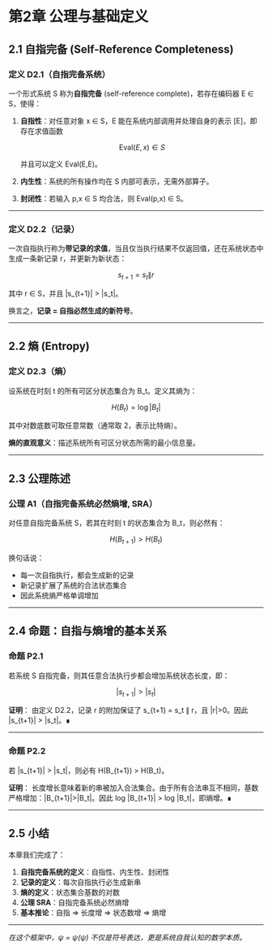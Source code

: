 # 第2章 公理与基础定义

## 2.1 自指完备 (Self-Reference Completeness)

### 定义 D2.1（自指完备系统）
一个形式系统 S 称为**自指完备** (self-reference complete)，若存在编码器 E ∈ S，使得：

1. **自指性**：对任意对象 x ∈ S，E 能在系统内部调用并处理自身的表示 [E]，即存在求值函数
   ```math
   \mathrm{Eval}(E,x) \in S
   ```
   并且可以定义 Eval(E,E)。

2. **内生性**：系统的所有操作均在 S 内部可表示，无需外部算子。

3. **封闭性**：若输入 p,x ∈ S 均合法，则 Eval(p,x) ∈ S。

---

### 定义 D2.2（记录）
一次自指执行称为**带记录的求值**，当且仅当执行结果不仅返回值，还在系统状态中生成一条新记录 r，并更新为新状态：

```math
s_{t+1} = s_t \| r
```

其中 r ∈ S，并且 |s_{t+1}| > |s_t|。

换言之，**记录 = 自指必然生成的新符号**。

---

## 2.2 熵 (Entropy)

### 定义 D2.3（熵）
设系统在时刻 t 的所有可区分状态集合为 B_t。定义其熵为：

```math
H(B_t) = \log |B_t|
```

其中对数底数可取任意常数（通常取 2，表示比特熵）。

**熵的直观意义**：描述系统所有可区分状态所需的最小信息量。

---

## 2.3 公理陈述

### 公理 A1（自指完备系统必然熵增, SRA）
对任意自指完备系统 S，若其在时刻 t 的状态集合为 B_t，则必然有：

```math
H(B_{t+1}) > H(B_t)
```

换句话说：
- 每一次自指执行，都会生成新的记录
- 新记录扩展了系统的合法状态集合  
- 因此系统熵严格单调增加

---

## 2.4 命题：自指与熵增的基本关系

### 命题 P2.1
若系统 S 自指完备，则其任意合法执行步都会增加系统状态长度，即：
```math
|s_{t+1}| > |s_t|
```

**证明**：
由定义 D2.2，记录 r 的附加保证了 s_{t+1} = s_t ∥ r，且 |r|>0。因此 |s_{t+1}| > |s_t|。∎

---

### 命题 P2.2
若 |s_{t+1}| > |s_t|，则必有 H(B_{t+1}) > H(B_t)。

**证明**：
长度增长意味着新的串被加入合法集合。由于所有合法串互不相同，基数严格增加：|B_{t+1}|>|B_t|。因此 log |B_{t+1}| > log |B_t|，即熵增。∎

---

## 2.5 小结

本章我们完成了：

1. **自指完备系统的定义**：自指性、内生性、封闭性
2. **记录的定义**：每次自指执行必生成新串  
3. **熵的定义**：状态集合基数的对数
4. **公理 SRA**：自指完备系统必然熵增
5. **基本推论**：自指 ⇒ 长度增 ⇒ 状态数增 ⇒ 熵增

---

*在这个框架中，ψ = ψ(ψ) 不仅是符号表达，更是系统自我认知的数学本质。*